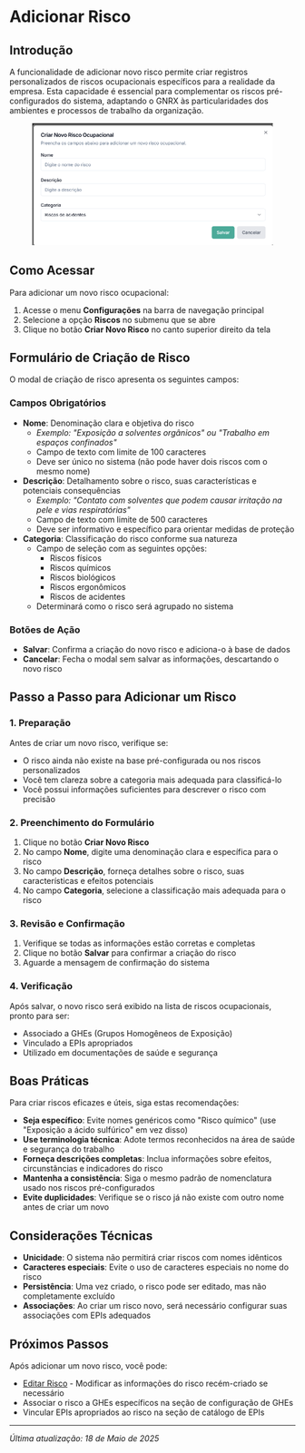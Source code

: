 # Adicionar Risco

## Introdução

A funcionalidade de adicionar novo risco permite criar registros personalizados de riscos ocupacionais específicos para a realidade da empresa. Esta capacidade é essencial para complementar os riscos pré-configurados do sistema, adaptando o GNRX às particularidades dos ambientes e processos de trabalho da organização.

<figure><img src="../../.gitbook/assets/image (59).png" alt=""><figcaption></figcaption></figure>

## Como Acessar

Para adicionar um novo risco ocupacional:

1. Acesse o menu **Configurações** na barra de navegação principal
2. Selecione a opção **Riscos** no submenu que se abre
3. Clique no botão **Criar Novo Risco** no canto superior direito da tela

## Formulário de Criação de Risco

O modal de criação de risco apresenta os seguintes campos:

### Campos Obrigatórios

* **Nome**: Denominação clara e objetiva do risco
  * _Exemplo: "Exposição a solventes orgânicos" ou "Trabalho em espaços confinados"_
  * Campo de texto com limite de 100 caracteres
  * Deve ser único no sistema (não pode haver dois riscos com o mesmo nome)
* **Descrição**: Detalhamento sobre o risco, suas características e potenciais consequências
  * _Exemplo: "Contato com solventes que podem causar irritação na pele e vias respiratórias"_
  * Campo de texto com limite de 500 caracteres
  * Deve ser informativo e específico para orientar medidas de proteção
* **Categoria**: Classificação do risco conforme sua natureza
  * Campo de seleção com as seguintes opções:
    * Riscos físicos
    * Riscos químicos
    * Riscos biológicos
    * Riscos ergonômicos
    * Riscos de acidentes
  * Determinará como o risco será agrupado no sistema

### Botões de Ação

* **Salvar**: Confirma a criação do novo risco e adiciona-o à base de dados
* **Cancelar**: Fecha o modal sem salvar as informações, descartando o novo risco

## Passo a Passo para Adicionar um Risco

### 1. Preparação

Antes de criar um novo risco, verifique se:

* O risco ainda não existe na base pré-configurada ou nos riscos personalizados
* Você tem clareza sobre a categoria mais adequada para classificá-lo
* Você possui informações suficientes para descrever o risco com precisão

### 2. Preenchimento do Formulário

1. Clique no botão **Criar Novo Risco**
2. No campo **Nome**, digite uma denominação clara e específica para o risco
3. No campo **Descrição**, forneça detalhes sobre o risco, suas características e efeitos potenciais
4. No campo **Categoria**, selecione a classificação mais adequada para o risco

### 3. Revisão e Confirmação

1. Verifique se todas as informações estão corretas e completas
2. Clique no botão **Salvar** para confirmar a criação do risco
3. Aguarde a mensagem de confirmação do sistema

### 4. Verificação

Após salvar, o novo risco será exibido na lista de riscos ocupacionais, pronto para ser:

* Associado a GHEs (Grupos Homogêneos de Exposição)
* Vinculado a EPIs apropriados
* Utilizado em documentações de saúde e segurança

## Boas Práticas

Para criar riscos eficazes e úteis, siga estas recomendações:

* **Seja específico**: Evite nomes genéricos como "Risco químico" (use "Exposição a ácido sulfúrico" em vez disso)
* **Use terminologia técnica**: Adote termos reconhecidos na área de saúde e segurança do trabalho
* **Forneça descrições completas**: Inclua informações sobre efeitos, circunstâncias e indicadores do risco
* **Mantenha a consistência**: Siga o mesmo padrão de nomenclatura usado nos riscos pré-configurados
* **Evite duplicidades**: Verifique se o risco já não existe com outro nome antes de criar um novo

## Considerações Técnicas

* **Unicidade**: O sistema não permitirá criar riscos com nomes idênticos
* **Caracteres especiais**: Evite o uso de caracteres especiais no nome do risco
* **Persistência**: Uma vez criado, o risco pode ser editado, mas não completamente excluído
* **Associações**: Ao criar um risco novo, será necessário configurar suas associações com EPIs adequados

## Próximos Passos

Após adicionar um novo risco, você pode:

* [Editar Risco](broken-reference) - Modificar as informações do risco recém-criado se necessário
* Associar o risco a GHEs específicos na seção de configuração de GHEs
* Vincular EPIs apropriados ao risco na seção de catálogo de EPIs

***

_Última atualização: 18 de Maio de 2025_
